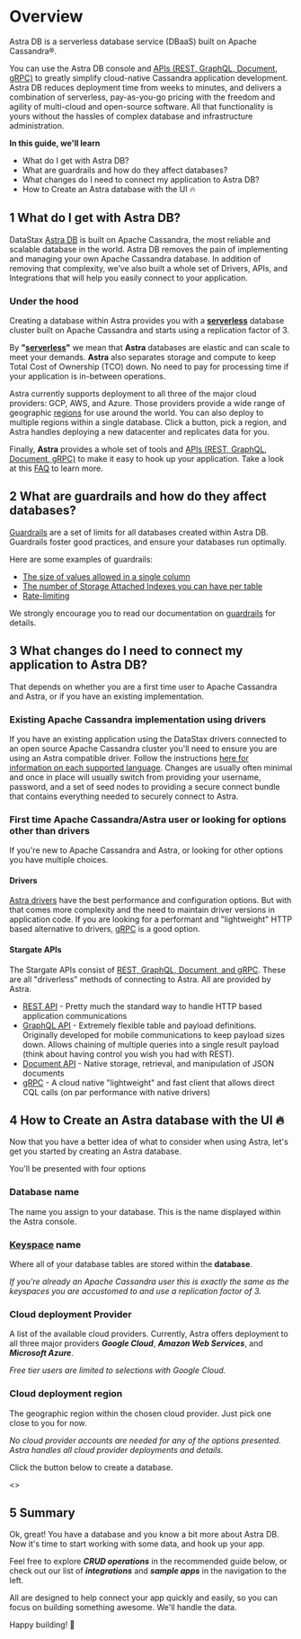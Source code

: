 # Overview
Astra DB is a serverless database service (DBaaS) built on Apache Cassandra®. 

You can use the Astra DB console and [APIs (REST, GraphQL, Document, gRPC)](https://docs.datastax.com/en/astra-serverless/docs/develop/developing.html) to greatly simplify cloud-native Cassandra application development. Astra DB reduces deployment time from weeks to minutes, and delivers a combination of serverless, pay-as-you-go pricing with the freedom and agility of multi-cloud and open-source software. All that functionality is yours without the hassles of complex database and infrastructure administration.

**In this guide, we'll learn**
- What do I get with Astra DB?
- What are guardrails and how do they affect databases?
- What changes do I need to connect my application to Astra DB?
- How to Create an Astra database with the UI 🔥

## 1  What do I get with Astra DB?
DataStax [Astra DB](https://docs.datastax.com/en/astra-serverless/docs/) is built on Apache Cassandra, the most reliable and scalable database in the world. Astra DB removes the pain of implementing and managing your own Apache Cassandra database. In addition of removing that complexity, we’ve also built a whole set of Drivers, APIs, and Integrations that will help you easily connect to your application.

### Under the hood
Creating a database within Astra provides you with a **[serverless](https://docs.datastax.com/en/astra-serverless/docs/plan/planning.html#_serverless_databases)** database cluster built on Apache Cassandra and starts using a replication factor of 3.

By **"[serverless](https://docs.datastax.com/en/astra-serverless/docs/plan/planning.html#_serverless_databases)"** we mean that **Astra** databases are elastic and can scale to meet your demands. **Astra** also separates storage and compute to keep Total Cost of Ownership (TCO) down. No need to pay for processing time if your application is in-between operations.

Astra currently supports deployment to all three of the major cloud providers: GCP, AWS, and Azure. Those providers provide a wide range of geographic [regions](https://docs.datastax.com/en/astra-serverless/docs/plan/planning.html#serverless-regions) for use around the world. You can also deploy to multiple regions within a single database. Click a button, pick a region, and Astra handles deploying a new datacenter and replicates data for you.

Finally, **Astra** provides a whole set of tools and [APIs (REST, GraphQL, Document, gRPC)](https://docs.datastax.com/en/astra-serverless/docs/develop/developing.html) to make it easy to hook up your application. Take a look at this [FAQ](https://docs.datastax.com/en/astra-serverless/docs/astra-faq.html) to learn more.

## 2 What are guardrails and how do they affect databases?
[Guardrails](https://docs.datastax.com/en/astra-serverless/docs/plan/planning.html#_astra_db_database_guardrails_and_limits) are a set of limits for all databases created within Astra DB. Guardrails foster good practices, and ensure your databases run optimally.

Here are some examples of guardrails:
- [The size of values allowed in a single column](https://docs.datastax.com/en/astra-serverless/docs/plan/planning.html#_columns)
- [The number of Storage Attached Indexes you can have per table](https://docs.datastax.com/en/astra-serverless/docs/plan/planning.html#_storage_attached_indexing_sai_limits)
- [Rate-limiting](https://docs.datastax.com/en/astra-serverless/docs/plan/planning.html#_workloads)

We strongly encourage you to read our documentation on [guardrails](https://docs.datastax.com/en/astra-serverless/docs/plan/planning.html#_astra_db_database_guardrails_and_limits) for details.

## 3 What changes do I need to connect my application to Astra DB?
That depends on whether you are a first time user to Apache Cassandra and Astra, or if you have an existing implementation.

### Existing Apache Cassandra implementation using drivers
If you have an existing application using the DataStax drivers connected to an open source Apache Cassandra cluster you'll need to ensure you are using an Astra compatible driver. Follow the instructions [here for information on each supported language](https://docs.datastax.com/en/astra-serverless/docs/connect/drivers/migrating-datastax-drivers-to-connect-to-astra-databases.html). Changes are usually often minimal and once in place will usually switch from providing your username, password, and a set of seed nodes to providing a secure connect bundle that contains everything needed to securely connect to Astra.

### First time Apache Cassandra/Astra user or looking for options other than drivers
If you're new to Apache Cassandra and Astra, or looking for other options you have multiple choices.

#### Drivers
[Astra drivers](https://docs.datastax.com/en/astra-serverless/docs/getting-started/gs-drivers.html) have the best performance and configuration options. But with that comes more complexity and the need to maintain driver versions in application code. If you are looking for a performant and "lightweight" HTTP based alternative to drivers, [gRPC](https://docs.datastax.com/en/astra-serverless/docs/develop/dev-with-grpc.html) is a good option.

#### Stargate APIs
The Stargate APIs consist of [REST, GraphQL, Document, and gRPC](https://docs.datastax.com/en/astra-serverless/docs/develop/developing.html). These are all "driverless" methods of connecting to Astra. All are provided by Astra.
- [REST API](https://docs.datastax.com/en/astra-serverless/docs/develop/dev-with-rest.html) - Pretty much the standard way to handle HTTP based application communications
- [GraphQL API](https://docs.datastax.com/en/astra-serverless/docs/develop/graphql.html) - Extremely flexible table and payload definitions. Originally developed for mobile communications to keep payload sizes down. Allows chaining of multiple queries into a single result payload (think about having control you wish you had with REST). 
- [Document API](https://docs.datastax.com/en/astra-serverless/docs/develop/dev-with-doc.html) - Native storage, retrieval, and manipulation of JSON documents
- [gRPC](https://docs.datastax.com/en/astra-serverless/docs/develop/dev-with-grpc.html) - A cloud native "lightweight" and fast client that allows direct CQL calls (on par performance with native drivers)

## 4 How to Create an Astra database with the UI 🔥
Now that you have a better idea of what to consider when using Astra, let's get you started by creating an Astra database.

You'll be presented with four options

### Database name
The name you assign to your database. This is the name displayed within the Astra console.

### [Keyspace](https://docs.datastax.com/en/astra-serverless/docs/manage/db/manage-keyspaces.html) name
Where all of your database tables are stored within the **database**. 

_If you're already an Apache Cassandra user this is exactly the same as the keyspaces you are accustomed to and use a replication factor of 3._

### Cloud deployment **Provider** 
A list of the available cloud providers. Currently, Astra offers deployment to all three major providers **_Google Cloud_**, **_Amazon Web Services_**, and **_Microsoft Azure_**. 

_Free tier users are limited to selections with Google Cloud._

### Cloud deployment **region** 
The geographic region within the chosen cloud provider. Just pick one close to you for now.

_No cloud provider accounts are needed for any of the options presented. Astra handles all cloud provider deployments and details._

Click the button below to create a database.

<<createDatabase>>

## 5 Summary
Ok, great! You have a database and you know a bit more about Astra DB. Now it's time to start working with some data, and hook up your app.

Feel free to explore **_CRUD operations_** in the recommended guide below, or check out our list of **_integrations_** and **_sample apps_** in the navigation to the left.

All are designed to help connect your app quickly and easily, so you can focus on building something awesome. We'll handle the data.

Happy building! 🚀


